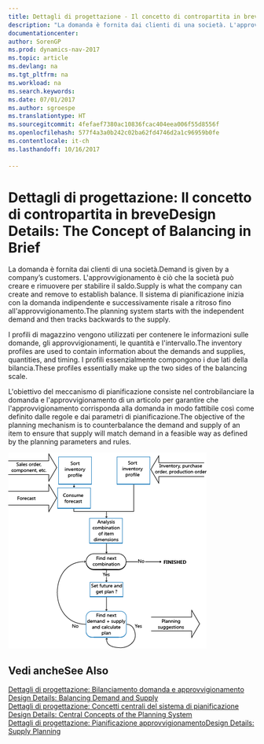 ```yaml
---
title: Dettagli di progettazione - Il concetto di contropartita in breve
description: "La domanda è fornita dai clienti di una società. L'approvvigionamento è ciò che la società può creare e rimuovere per stabilire il saldo. Il sistema di pianificazione inizia con la domanda indipendente e successivamente risale a ritroso fino all'approvvigionamento."
documentationcenter: 
author: SorenGP
ms.prod: dynamics-nav-2017
ms.topic: article
ms.devlang: na
ms.tgt_pltfrm: na
ms.workload: na
ms.search.keywords: 
ms.date: 07/01/2017
ms.author: sgroespe
ms.translationtype: HT
ms.sourcegitcommit: 4fefaef7380ac10836fcac404eea006f55d8556f
ms.openlocfilehash: 577f4a3a0b242c02ba62fd4746d2a1c96959b0fe
ms.contentlocale: it-ch
ms.lasthandoff: 10/16/2017

---
```

# <a name="design-details-the-concept-of-balancing-in-brief"></a><span data-ttu-id="4cad7-105">Dettagli di progettazione: Il concetto di contropartita in breve</span><span class="sxs-lookup"><span data-stu-id="4cad7-105">Design Details: The Concept of Balancing in Brief</span></span>
<span data-ttu-id="4cad7-106">La domanda è fornita dai clienti di una società.</span><span class="sxs-lookup"><span data-stu-id="4cad7-106">Demand is given by a company’s customers.</span></span> <span data-ttu-id="4cad7-107">L'approvvigionamento è ciò che la società può creare e rimuovere per stabilire il saldo.</span><span class="sxs-lookup"><span data-stu-id="4cad7-107">Supply is what the company can create and remove to establish balance.</span></span> <span data-ttu-id="4cad7-108">Il sistema di pianificazione inizia con la domanda indipendente e successivamente risale a ritroso fino all'approvvigionamento.</span><span class="sxs-lookup"><span data-stu-id="4cad7-108">The planning system starts with the independent demand and then tracks backwards to the supply.</span></span>  
  
 <span data-ttu-id="4cad7-109">I profili di magazzino vengono utilizzati per contenere le informazioni sulle domande, gli approvvigionamenti, le quantità e l'intervallo.</span><span class="sxs-lookup"><span data-stu-id="4cad7-109">The inventory profiles are used to contain information about the demands and supplies, quantities, and timing.</span></span> <span data-ttu-id="4cad7-110">I profili essenzialmente compongono i due lati della bilancia.</span><span class="sxs-lookup"><span data-stu-id="4cad7-110">These profiles essentially make up the two sides of the balancing scale.</span></span>  
  
 <span data-ttu-id="4cad7-111">L'obiettivo del meccanismo di pianificazione consiste nel controbilanciare la domanda e l'approvvigionamento di un articolo per garantire che l'approvvigionamento corrisponda alla domanda in modo fattibile così come definito dalle regole e dai parametri di pianificazione.</span><span class="sxs-lookup"><span data-stu-id="4cad7-111">The objective of the planning mechanism is to counterbalance the demand and supply of an item to ensure that supply will match demand in a feasible way as defined by the planning parameters and rules.</span></span>  
  
 ![](media/nav_app_supply_planning_2_balancing.png "NAV_APP_supply_planning_2_balancing")  
  
## <a name="see-also"></a><span data-ttu-id="4cad7-112">Vedi anche</span><span class="sxs-lookup"><span data-stu-id="4cad7-112">See Also</span></span>  
 <span data-ttu-id="4cad7-113">[Dettagli di progettazione: Bilanciamento domanda e approvvigionamento](design-details-balancing-demand-and-supply.md) </span><span class="sxs-lookup"><span data-stu-id="4cad7-113">[Design Details: Balancing Demand and Supply](design-details-balancing-demand-and-supply.md) </span></span>  
 <span data-ttu-id="4cad7-114">[Dettagli di progettazione: Concetti centrali del sistema di pianificazione](design-details-central-concepts-of-the-planning-system.md) </span><span class="sxs-lookup"><span data-stu-id="4cad7-114">[Design Details: Central Concepts of the Planning System](design-details-central-concepts-of-the-planning-system.md) </span></span>  
 [<span data-ttu-id="4cad7-115">Dettagli di progettazione: Pianificazione approvvigionamento</span><span class="sxs-lookup"><span data-stu-id="4cad7-115">Design Details: Supply Planning</span></span>](design-details-supply-planning.md)
